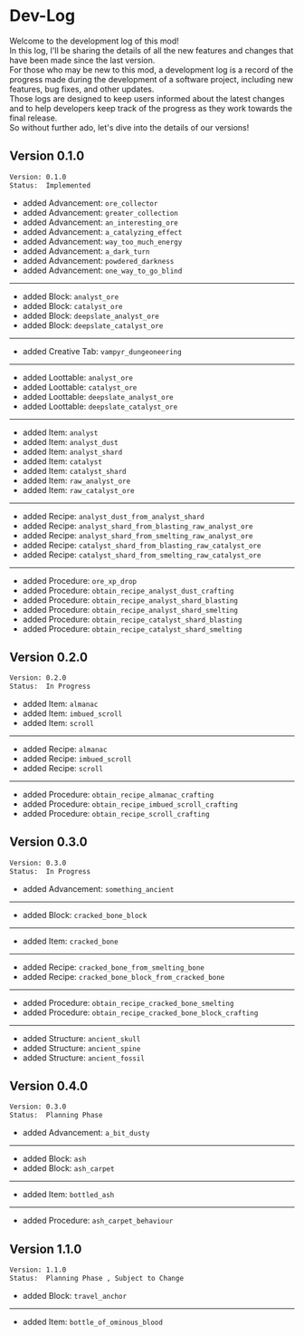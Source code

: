 # Dev-Log
Welcome to the development log of this mod!  
In this log, I'll be sharing the details of all the new features and changes that have been made since the last version.  
For those who may be new to this mod, a development log is a record of the progress made during the development of a software project, including new features, bug fixes, and other updates.  
Those logs are designed to keep users informed about the latest changes and to help developers keep track of the progress as they work towards the final release.  
So without further ado, let's dive into the details of our versions!

## Version 0.1.0
```txt
Version: 0.1.0
Status:  Implemented
```
- added Advancement: ```ore_collector```
- added Advancement: ```greater_collection```
- added Advancement: ```an_interesting_ore```
- added Advancement: ```a_catalyzing_effect```
- added Advancement: ```way_too_much_energy```
- added Advancement: ```a_dark_turn```
- added Advancement: ```powdered_darkness```
- added Advancement: ```one_way_to_go_blind```
---
- added Block: ```analyst_ore```
- added Block: ```catalyst_ore```
- added Block: ```deepslate_analyst_ore```
- added Block: ```deepslate_catalyst_ore```
---
- added Creative Tab: ```vampyr_dungeoneering```
---
- added Loottable: ```analyst_ore```
- added Loottable: ```catalyst_ore```
- added Loottable: ```deepslate_analyst_ore```
- added Loottable: ```deepslate_catalyst_ore```
---
- added Item: ```analyst```
- added Item: ```analyst_dust```
- added Item: ```analyst_shard```
- added Item: ```catalyst```
- added Item: ```catalyst_shard```
- added Item: ```raw_analyst_ore```
- added Item: ```raw_catalyst_ore```
---
- added Recipe: ```analyst_dust_from_analyst_shard```
- added Recipe: ```analyst_shard_from_blasting_raw_analyst_ore```
- added Recipe: ```analyst_shard_from_smelting_raw_analyst_ore```
- added Recipe: ```catalyst_shard_from_blasting_raw_catalyst_ore```
- added Recipe: ```catalyst_shard_from_smelting_raw_catalyst_ore```
---
- added Procedure: ```ore_xp_drop```
- added Procedure: ```obtain_recipe_analyst_dust_crafting```
- added Procedure: ```obtain_recipe_analyst_shard_blasting```
- added Procedure: ```obtain_recipe_analyst_shard_smelting```
- added Procedure: ```obtain_recipe_catalyst_shard_blasting```
- added Procedure: ```obtain_recipe_catalyst_shard_smelting```

## Version 0.2.0
```txt
Version: 0.2.0
Status:  In Progress
```
- added Item: ```almanac```
- added Item: ```imbued_scroll```
- added Item: ```scroll```
---
- added Recipe: ```almanac```
- added Recipe: ```imbued_scroll```
- added Recipe: ```scroll```
---
- added Procedure: ```obtain_recipe_almanac_crafting```
- added Procedure: ```obtain_recipe_imbued_scroll_crafting```
- added Procedure: ```obtain_recipe_scroll_crafting```

## Version 0.3.0
```txt
Version: 0.3.0
Status:  In Progress
```
- added Advancement: ```something_ancient```
---
- added Block: ```cracked_bone_block```
---
- added Item: ```cracked_bone```
---
- added Recipe: ```cracked_bone_from_smelting_bone```
- added Recipe: ```cracked_bone_block_from_cracked_bone```
---
- added Procedure: ```obtain_recipe_cracked_bone_smelting```
- added Procedure: ```obtain_recipe_cracked_bone_block_crafting```
---
- added Structure: ```ancient_skull```
- added Structure: ```ancient_spine```
- added Structure: ```ancient_fossil```


## Version 0.4.0
```txt
Version: 0.3.0
Status:  Planning Phase
```
- added Advancement: ```a_bit_dusty```
---
- added Block: ```ash```
- added Block: ```ash_carpet```
---
- added Item: ```bottled_ash```
---
- added Procedure: ```ash_carpet_behaviour```

## Version 1.1.0
```txt
Version: 1.1.0
Status:  Planning Phase , Subject to Change
```
- added Block: ```travel_anchor```
---
- added Item: ```bottle_of_ominous_blood```
